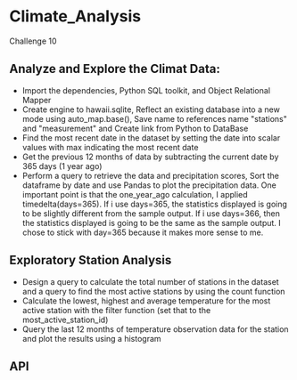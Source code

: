 # Climate_Analysis
Challenge 10
## Analyze and Explore the Climat Data:
- Import the dependencies, Python SQL toolkit, and Object Relational Mapper
- Create engine to hawaii.sqlite, Reflect an existing database into a new mode using auto_map.base(), Save name to references name "stations" and "measurement" and Create link from Python to DataBase
- Find the most recent date in the dataset by setting the date into scalar values with max indicating the most recent date
- Get the previous 12 months of data by subtracting the current date by 365 days (1 year ago)
- Perform a query to retrieve the data and precipitation scores, Sort the dataframe by date and use Pandas to plot the precipitation data. One important point is that the one_year_ago calculation, I applied timedelta(days=365). If i use days=365, the statistics displayed is going to be slightly different from the sample output. If i use days=366, then the statistics displayed is going to be the same as the sample output. I chose to stick with day=365 because it makes more sense to me.
## Exploratory Station Analysis
- Design a query to calculate the total number of stations in the dataset and a query to find the most active stations by using the count function
- Calculate the lowest, highest and average temperature for the most active station with the filter function (set that to the most_active_station_id)
- Query the last 12 months of temperature observation data for the station and plot the results using a histogram
## API

